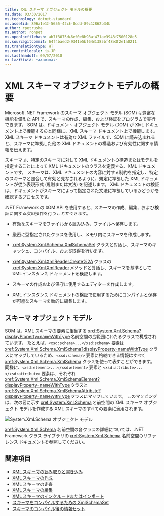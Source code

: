 ```yaml
---
title: XML スキーマ オブジェクト モデルの概要
ms.date: 03/30/2017
ms.technology: dotnet-standard
ms.assetid: 896a1e12-5655-42c6-8cdd-89c12862b34b
author: rpetrusha
ms.author: ronpet
ms.openlocfilehash: ab7f3075d46ef0e8b98af471ae3943f7500128e5
ms.sourcegitcommit: 64f4baed249341e5bf64d1385bf48e3f2e1a0211
ms.translationtype: HT
ms.contentlocale: ja-JP
ms.lasthandoff: 09/07/2018
ms.locfileid: "44080047"
---
```

# <a name="xml-schema-object-model-overview"></a>XML スキーマ オブジェクト モデルの概要
Microsoft .NET Framework のスキーマ オブジェクト モデル (SOM) は豊富な機能を備えた API で、スキーマの作成、編集、および検証をプログラムで実行できます。 SOM は、ドキュメント オブジェクト モデル (DOM) が XML ドキュメント上で機能するのと同様に、XML スキーマ ドキュメント上で機能します。 XML スキーマ ドキュメントは有効な XML ファイルで、SOM に読み込まれると、スキーマに準拠した他の XML ドキュメントの構造および有効性に関する情報を伝えます。  
  
 スキーマは、特定のスキーマに対して XML ドキュメントの構造またはモデルを指定することによって XML ドキュメントのクラスを定義する、XML ドキュメントです。 スキーマは、XML ドキュメントの内容に対する制約を指定し、特定のスキーマと照合して有効と見なされるように、規定に準拠した XML ドキュメントが従う表現形式 (規則または文法) を記述します。 XML ドキュメントの検証は、ドキュメントがスキーマによって指定された文法に準拠しているかどうかを確認するプロセスです。  
  
 .NET Framework の SOM API を使用すると、スキーマの作成、編集、および検証に関する次の操作を行うことができます。  
  
-   有効なスキーマをファイルから読み込み、ファイルへ保存します。  
  
-   厳密に型指定されたクラスを使用し、メモリ内にスキーマを作成します。  
  
-   <xref:System.Xml.Schema.XmlSchemaSet> クラスと対話し、スキーマのキャッシュ、コンパイル、および取得を行います。  
  
-   <xref:System.Xml.XmlReader.Create%2A> クラスの <xref:System.Xml.XmlReader> メソッドと対話し、スキーマを基準として XML インスタンス ドキュメントを検証します。  
  
-   スキーマの作成および保守に使用するエディターを作成します。  
  
-   XML インスタンス ドキュメントの検証で使用するためにコンパイルと保存が可能なスキーマを動的に編集します。  
  
## <a name="the-schema-object-model"></a>スキーマ オブジェクト モデル  
 SOM は、XML スキーマの要素に相当する <xref:System.Xml.Schema?displayProperty=nameWithType> 名前空間の広範囲にわたるクラスで構成されています。 たとえば、`<xsd:schema>...</xsd:schema>` 要素は <xref:System.Xml.Schema.XmlSchema?displayProperty=nameWithType> クラスにマップしているため、`<xsd:schema/>` 要素に格納できる情報はすべて <xref:System.Xml.Schema.XmlSchema> クラスを使って表すことができます。 同様に、`<xsd:element>...</xsd:element>` 要素と `<xsd:attribute>...</xsd:attribute>` 要素は、それぞれ <xref:System.Xml.Schema.XmlSchemaElement?displayProperty=nameWithType> クラスと <xref:System.Xml.Schema.XmlSchemaAttribute?displayProperty=nameWithType> クラスにマップしています。 このマッピングは、次の図に示す <xref:System.Xml.Schema> 名前空間の XML スキーマ オブジェクト モデルを作成する XML スキーマのすべての要素に適用されます。  
  
 ![System.Xml.Schema オブジェクト モデル](../../../../docs/standard/data/xml/media/xmlschemaobjmodeloverview.gif "XMLSchemaObjModelOverview")  
  
 <xref:System.Xml.Schema> 名前空間の各クラスの詳細については、.NET Framework クラス ライブラリの <xref:System.Xml.Schema> 名前空間のリファレンス ドキュメントを参照してください。  
  
## <a name="see-also"></a>関連項目

- [XML スキーマの読み取りと書き込み](../../../../docs/standard/data/xml/reading-and-writing-xml-schemas.md)  
- [XML スキーマの作成](../../../../docs/standard/data/xml/building-xml-schemas.md)  
- [XML スキーマの走査](../../../../docs/standard/data/xml/traversing-xml-schemas.md)  
- [XML スキーマの編集](../../../../docs/standard/data/xml/editing-xml-schemas.md)  
- [XML スキーマのインクルードまたはインポート](../../../../docs/standard/data/xml/including-or-importing-xml-schemas.md)  
- [スキーマをコンパイルするための XmlSchemaSet](../../../../docs/standard/data/xml/xmlschemaset-for-schema-compilation.md)  
- [スキーマのコンパイル後の情報セット](../../../../docs/standard/data/xml/post-schema-compilation-infoset.md)
